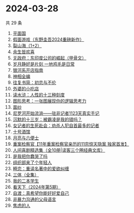 # 2024-03-28

共 29 条

<!-- BEGIN WEREAD -->
<!-- 最后更新时间 2024-03-28 07:01:21 +0800 -->
1. [平面国](https://weread.qq.com/web/bookDetail/215328407200f6f9215a612)
1. [假面游戏（东野圭吾2024重磅新作）](https://weread.qq.com/web/bookDetail/c7c32290813ab8a38g016ddc)
1. [裂山海（1+2）](https://weread.qq.com/web/bookDetail/75332270813ab827eg017439)
1. [余生皆欢喜](https://weread.qq.com/web/bookDetail/2fc32ac0813ab8a55g015afe)
1. [无政府：东印度公司的崛起（甲骨文）](https://weread.qq.com/web/bookDetail/28e32ff0813ab878cg0114d8)
1. [岁月静好是片刻 一地鸡毛是日常](https://weread.qq.com/web/bookDetail/65532e50813ab8a1eg018365)
1. [银河系开店指南](https://weread.qq.com/web/bookDetail/aa132320813ab8a52g017310)
1. [神相全编](https://weread.qq.com/web/bookDetail/f2232520813ab8481g01512b)
1. [往复书简：初恋与不伦](https://weread.qq.com/web/bookDetail/4d6325c0813ab67dag011461)
1. [外婆的小吃店](https://weread.qq.com/web/bookDetail/d7032720813ab89dag0115ab)
1. [读水浒：人性的十三种刻度](https://weread.qq.com/web/bookDetail/9f432800728dd5a09f4d4f3)
1. [图形思考：一张图展现你的逻辑思考力](https://weread.qq.com/web/bookDetail/961322d0813ab81b5g017535)
1. [面纱](https://weread.qq.com/web/bookDetail/d03325e0813ab6ba6g0127e2)
1. [尼罗河开始流淌——驻非记者1123天真实手记](https://weread.qq.com/web/bookDetail/d32322f0813ab8a3cg016908)
1. [沉默的十三岁：被霸凌是我的错吗？](https://weread.qq.com/web/bookDetail/d28325a0813ab8a4cg014442)
1. [女记者的生死赴会：劝杀人犯自首最多的记者](https://weread.qq.com/web/bookDetail/56c328f0813ab8a10g018d12)
1. [十号酒馆](https://weread.qq.com/web/bookDetail/a9632400813ab8a40g019fc3)
1. [月亮与六便士](https://weread.qq.com/web/bookDetail/12c32b9071a0f63912c88de)
1. [重案检察官【11年重案检察官亲历的11宗惊天隐案 独家首发】](https://weread.qq.com/web/bookDetail/67f321b0813ab8a15g011b9c)
1. [人间喜剧精选集（全10册|读客三个圈经典文库）](https://weread.qq.com/web/bookDetail/5a132560715379595a1db00)
1. [是我把你蠢哭了吗](https://weread.qq.com/web/bookDetail/7d832df0723ce22f7d85e71)
1. [组织部来了个年轻人](https://weread.qq.com/web/bookDetail/00432890813ab82d5g0124b1)
1. [畸恋：重读名著中的爱欲纠缠](https://weread.qq.com/web/bookDetail/e1432a90813ab8a2eg01816f)
1. [三体（全集）](https://weread.qq.com/web/bookDetail/ce032b305a9bc1ce0b0dd2a)
1. [我的二本学生](https://weread.qq.com/web/bookDetail/776329f07210329d776d8b0)
1. [看天下（2024年第5期）](https://weread.qq.com/web/bookDetail/5f132ad0813ab8a4bg015b4f)
1. [自渡：真希望你能好好爱自己](https://weread.qq.com/web/bookDetail/1fb32b80813ab8764g0175d9)
1. [非暴力沟通的父母语言](https://weread.qq.com/web/bookDetail/7ef32be0813ab6d06g0187eb)
1. [焦虑的人](https://weread.qq.com/web/bookDetail/5c432bf0726d70995c4f25f)
<!-- END WEREAD -->